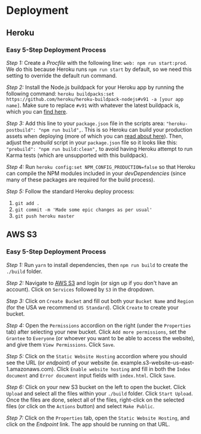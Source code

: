 # Deployment

## Heroku

### Easy 5-Step Deployment Process

*Step 1:* Create a _Procfile_ with the following line: `web: npm run start:prod`. We do this because Heroku runs `npm run start` by default, so we need this setting to override the default run command.

*Step 2:* Install the Node.js buildpack for your Heroku app by running the following command: `heroku buildpacks:set https://github.com/heroku/heroku-buildpack-nodejs#v91 -a [your app name]`. Make sure to replace `#v91` with whatever the latest buildpack is, which you can [find here](https://github.com/heroku/heroku-buildpack-nodejs/releases).

*Step 3:* Add this line to your `package.json` file in the scripts area: `"heroku-postbuild": "npm run build",`. This is so Heroku can build your production assets when deploying (more of which you can [read about here](https://devcenter.heroku.com/articles/nodejs-support#heroku-specific-build-steps)). Then, adjust the _prebuild_ script in your `package.json` file so it looks like this: `"prebuild": "npm run build:clean",` to avoid having Heroku attempt to run Karma tests (which are unsupported with this buildpack).

*Step 4:* Run `heroku config:set NPM_CONFIG_PRODUCTION=false` so that Heroku can compile the NPM modules included in your _devDependencies_ (since many of these packages are required for the build process).

*Step 5:* Follow the standard Heroku deploy process:

1. `git add .`
2. `git commit -m 'Made some epic changes as per usual'`
3. `git push heroku master`

## AWS S3

### Easy 5-Step Deployment Process

*Step 1:* Run `yarn` to install dependencies, then `npm run build` to create the `./build` folder.

*Step 2:* Navigate to [AWS S3](https://aws.amazon.com/s3) and login (or sign up if you don't have an account). Click on `Services` followed by `S3` in the dropdown.

*Step 3:* Click on `Create Bucket` and fill out both your `Bucket Name` and `Region` (for the USA we recommend `US Standard`). Click `Create` to create your bucket.

*Step 4:* Open the `Permissions` accordion on the right (under the `Properties` tab) after selecting your new bucket. Click `Add more permissions`, set the `Grantee` to `Everyone` (or whoever you want to be able to access the website), and give them `View Permissions`. Click `Save`.

*Step 5:* Click on the `Static Website Hosting` accordion where you should see the URL (or *endpoint*) of your website (ie. example.s3-website-us-east-1.amazonaws.com). Click `Enable website hosting` and fill in both the `Index document` and `Error document` input fields with `index.html`. Click `Save`.

*Step 6:* Click on your new S3 bucket on the left to open the bucket. Click `Upload` and select all the files within your `./build` folder. Click `Start Upload`. Once the files are done, select all of the files, right-click on the selected files (or click on the `Actions` button) and select `Make Public`.

*Step 7:* Click on the `Properties` tab, open the `Static Website Hosting`, and click on the *Endpoint* link. The app should be running on that URL.
